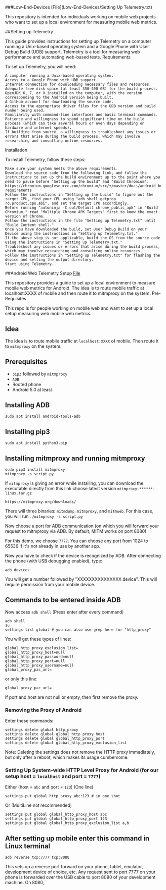 ###Low-End-Devices [File](Low-End-Devices/Setting Up Telemetry.txt)

This repository is intended for individuals working on mobile web projects who want to set up a local environment for measuring mobile web metrics.

##Setting up Telemetry

This guide provides instructions for setting up Telemetry on a computer running a Unix-based operating system and a Google Phone with User Debug Build (UDB) support. Telemetry is a tool for measuring web performance and automating web-based tests.
Requirements

To set up Telemetry, you will need:

    A computer running a Unix-based operating system.
    Access to a Google Phone with UDB support.
    Internet connection for downloading necessary files and resources.
    Adequate free disk space (at least 350-400 GB) for the build process.
    OpenJDK 6, 7, or 8 installed on the computer, with the version corresponding to the Android version being built.
    A GitHub account for downloading the source code.
    Access to the appropriate driver files for the UDB version and build number being used.
    Familiarity with command-line interfaces and basic terminal commands.
    Patience and willingness to spend significant time on the build process (which can take several hours or even days depending on hardware and internet speeds).
    If building from source, a willingness to troubleshoot any issues or errors that arise during the build process, which may involve researching and consulting online resources.

Installation

To install Telemetry, follow these steps:

    Make sure your system meets the above requirements.
    Download the source code from the following link, and follow the instructions to set up the build environment up to the point where you need to pause before "Setting up the build" and "Build Chromium": https://chromium.googlesource.com/chromium/src/+/master/docs/android_build_instructions.md#System-requirements
    Follow the instructions in "Setting up the build" to figure out the target CPU, find your CPU using "adb shell getprop ro.product.cpu.abi", and set the target CPU accordingly.
    Before running "autoninja -C out/Default chrome_public_apk" in "Build Chromium," read "Multiple Chrome APK Targets" first to know the exact version of Chrome.
    Follow the instructions in the file "Setting up Telemetry.txt" until "Build Content shell."
    Once you have downloaded the build, set User Debug Build on your Device using the instructions in "Setting up Telemetry.txt."
    If the above step is not applicable, build the OS from the source code using the instructions in "Setting up Telemetry.txt."
    Troubleshoot any issues or errors that arise during the build process, which may involve researching and consulting online resources.
    Follow the instructions in "Setting up Telemetry.txt" for flashing the device and setting the output directory.
    Start using Telemetry.


##Android Web Telemetry Setup [File](Low-End-Devices/Proxy_through_cable.txt)

This repository provides a guide to set up a local environment to measure mobile web metrics for Android. The idea is to route mobile traffic at localhost:XXXX of mobile and then route it to mitmproxy on the system.
Pre-Requisites

This repo is for people working on mobile web and want to set up a local setup measuring web mobile web metrics.

## Idea

The idea is to route mobile traffic at `localhost:XXXX` of mobile. Then route it to `mitmproxy` on the system.

## Prerequisites

- `pip3` followed by `mitmproxy`
- `ADB`
- Rooted phone
- Android 5.0 at least

## Installing ADB

```
sudo apt install android-tools-adb
```

## Installing pip3

```
sudo apt install python3-pip
```

## Installing mitmproxy and running mitmproxy

```
sudo pip3 install mitmproxy
mitmproxy -s script.py
```

If `mitmproxy` is giving an error while installing, you can download the executable directly from this link choose latest version `mitmproxy-******-linux.tar.gz`

```
https://mitmproxy.org/downloads/
```

There will three binaries: `mitmdump`, `mitmproxy`, and `mitmweb`. For this case, you will run `./mitmproxy -s script.py`

Now choose a port for ADB communication (on which you will forward your request to mitmproxy via ADB. By default, MITM works on port 8080).

For this demo, we choose `7777`. You can choose any port from 1024 to 65536 if it's not already in use by another app.

Now you have to check if the device is recognized by ADB. After connecting the phone (with USB debugging enabled), type:

```
adb devices
```

You will get a number followed by "XXXXXXXXXXXXXXX device". This will require permission from your mobile device.

## Commands to be entered inside ADB

Now access `adb shell` (Press enter after every command)

```
adb shell
su
settings list global # you can also use grep here for "http_proxy"
```

You will get these types of lines:

```
global_http_proxy_exclusion_list=
global_http_proxy_host=null
global_http_proxy_password=null
global_http_proxy_port=null
global_http_proxy_username=null
global_proxy_pac_url=
```

or only this line:

```
global_proxy_pac_url=
```

If port and host are not null or empty, then first remove the proxy.

### Removing the Proxy of Android

Enter these commands:

```
settings delete global http_proxy
settings delete global global_http_proxy_host
settings delete global global_http_proxy_port
settings delete global global_http_proxy_exclusion_list
```

Note: Deleting the settings does not remove the HTTP proxy immediately, but only after a reboot, which makes its usage cumbersome.

### Setting Up System-wide HTTP Level Proxy for Android (for our setup host = `localhost` and port = `7777`)

Either (host = `abc` and port = `123`)  (One line)

```
settings put global http_proxy abc:123 # in one shot
```

Or (MultiLine not recommended)

```
settings put global global_http_proxy_host abc
settings put global global_http_proxy_port 123
settings put global global_http_proxy_exclusion_list a,b
```

## After setting up mobile enter this command in Linux terminal

```
adb reverse tcp:7777 tcp:8080
```

This sets up a reverse port forward on your phone, tablet, emulator, development device of choice, etc. Any request sent to port 7777 on your phone is forwarded over the USB cable to port 8080 of your development machine. On 8080, `
